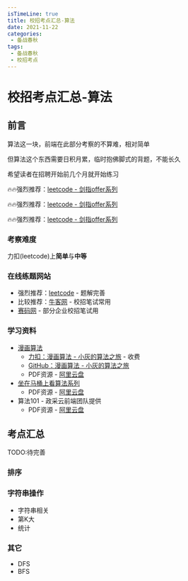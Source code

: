 ```yaml
---
isTimeLine: true
title: 校招考点汇总-算法
date: 2021-11-22
categories:
 - 备战春秋
tags:
 - 备战春秋
 - 校招考点
---
```

# 校招考点汇总-算法

## 前言
算法这一块，前端在此部分考察的不算难，相对简单

但算法这个东西需要日积月累，临时抱佛脚式的背题，不能长久

希望读者在招聘开始前几个月就开始练习

🔥🔥强烈推荐：[leetcode - 剑指offer系列](https://leetcode-cn.com/study-plan/lcof/)

🔥🔥强烈推荐：[leetcode - 剑指offer系列](https://leetcode-cn.com/study-plan/lcof/)

🔥🔥强烈推荐：[leetcode - 剑指offer系列](https://leetcode-cn.com/study-plan/lcof/)
### 考察难度
力扣(leetcode)上**简单**与**中等**

### 在线练题网站
* 强烈推荐：[leetcode](https://leetcode-cn.com/problemset/all/) - 题解完善
* 比较推荐：[牛客网](https://www.nowcoder.com/contestRoom) - 校招笔试常用
* [赛码网](https://www.acmcoder.com/#/practice/company) - 部分企业校招笔试用

### 学习资料
* [漫画算法](https://www.cxyxiaowu.com/suanfa-2/manhuasuanfa)
  * [力扣：漫画算法 - 小灰的算法之旅](https://leetcode-cn.com/leetbook/detail/journey-of-algorithm/) - 收费
  * [GitHub：漫画算法 - 小灰的算法之旅](https://github.com/lydiarong/Books/blob/master/%E6%BC%AB%E7%94%BB%E7%AE%97%E6%B3%95%EF%BC%9A%E5%B0%8F%E7%81%B0%E7%9A%84%E7%AE%97%E6%B3%95%E4%B9%8B%E6%97%85.pdf)
  * PDF资源 - [阿里云盘](https://www.aliyundrive.com/s/GdwHhU9YbDj)
* [坐在马桶上看算法系列](https://blog.51cto.com/ahalei) 
  * PDF资源 - [阿里云盘](https://www.aliyundrive.com/s/xZKxj9rRTgx)
* 算法101 - 政采云前端团队提供
  * PDF资源 - [阿里云盘](https://www.aliyundrive.com/s/CYLb3PYX2hj)
## 考点汇总
TODO:待完善
### 排序
<table-base src="sf-sort" />

### 字符串操作
* 字符串相关
* 第K大
* 统计

### 其它
* DFS
* BFS

<comment/>
